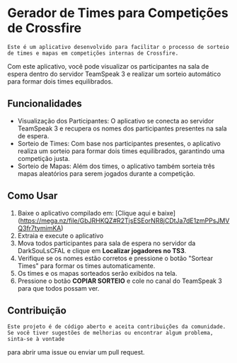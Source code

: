 # Gerador de Times para Competições de Crossfire
	Este é um aplicativo desenvolvido para facilitar o processo de sorteio de times e mapas em competições internas de Crossfire. 
Com este aplicativo, você pode visualizar os participantes na sala de espera dentro do servidor TeamSpeak 3 e realizar um sorteio automático 
para formar dois times equilibrados.

## Funcionalidades
- Visualização dos Participantes: O aplicativo se conecta ao servidor TeamSpeak 3 e recupera os nomes dos participantes presentes na sala de espera.
- Sorteio de Times: Com base nos participantes presentes, o aplicativo realiza um sorteio para formar dois times equilibrados, garantindo uma competição justa.
- Sorteio de Mapas: Além dos times, o aplicativo também sorteia três mapas aleatórios para serem jogados durante a competição.

## Como Usar
1. Baixe o aplicativo compilado em: [Clique aqui e baixe] (https://mega.nz/file/GbJRHKQZ#R2TjsESEorNR8jCDtJa7dE1zmPPsJMVQ3fr7tymimKA)  
2. Extraia e execute o aplicativo
3. Mova todos participantes para sala de espera no servidor da DarkSouLsCFAL e clique em **Localizar jogadores no TS3**.
4. Verifique se os nomes estão corretos e pressione o botão "Sortear Times" para formar os times automaticamente.
5. Os times e os mapas sorteados serão exibidos na tela.
6. Pressione o botão **COPIAR SORTEIO** e cole no canal do TeamSpeak 3 para que todos possam ver.

## Contribuição
	Este projeto é de código aberto e aceita contribuições da comunidade. Se você tiver sugestões de melhorias ou encontrar algum problema, sinta-se à vontade 
para abrir uma issue ou enviar um pull request.


